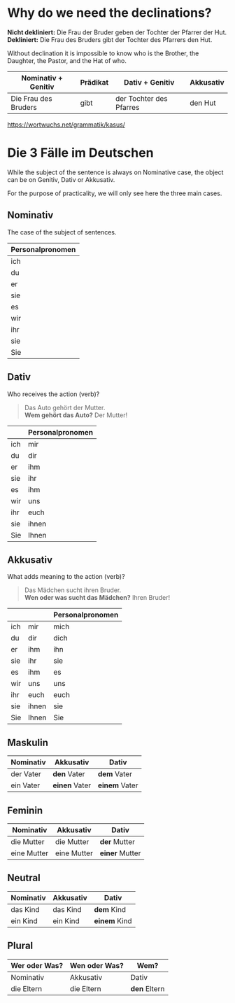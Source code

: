 # Why do we need the declinations?

**Nicht dekliniert:** Die Frau der Bruder geben der Tochter der Pfarrer der Hut.
**Dekliniert:** Die Frau des Bruders gibt der Tochter des Pfarrers den Hut.

Without declination it is impossible to know who is the Brother, the Daughter, the Pastor, and the Hat of who.

| Nominativ + Genitiv | Prädikat | Dativ + Genitiv | Akkusativ |
| ------------------- | -------- | --------------- | --------- |
| Die Frau des Bruders | gibt | der Tochter des Pfarres | den Hut |

https://wortwuchs.net/grammatik/kasus/

# Die 3 Fälle im Deutschen

While the subject of the sentence is always on Nominative case, the object can be on Genitiv, Dativ or Akkusativ.

For the purpose of practicality, we will only see here the three main cases.

## Nominativ

The case of the subject of sentences.

| Personalpronomen |
| ---- |
| ich |
| du |
| er |
| sie | 
| es |
| wir |
| ihr |
| sie |
| Sie |

## Dativ

Who receives the action (verb)?

> Das Auto gehört der Mutter.\
> **Wem gehört das Auto?** Der Mutter!

|  | Personalpronomen |
| --- | ---------------- |
| ich | mir |  
| du | dir |
| er | ihm |
| sie | ihr |
| es | ihm |
| wir | uns |
| ihr | euch |
| sie | ihnen |
| Sie | Ihnen |

## Akkusativ

What adds meaning to the action (verb)?

> Das Mädchen sucht ihren Bruder.\
> **Wen oder was sucht das Mädchen?** Ihren Bruder!

|  |  | Personalpronomen |
| --- | --- | ---------------- |
| ich | mir | mich |
| du | dir | dich |
| er | ihm | ihn |
| sie | ihr | sie |
| es | ihm | es |
| wir | uns | uns |
| ihr | euch | euch |
| sie | ihnen | sie |
| Sie | Ihnen | Sie |

## Maskulin

| Nominativ | Akkusativ | Dativ |
| --------- | --------- | ----- |
| der Vater | **den** Vater | **dem** Vater |
| ein Vater | **einen** Vater | **einem** Vater |

## Feminin

| Nominativ | Akkusativ | Dativ |
| --------- | --------- | ----- |
| die Mutter | die Mutter | **der** Mutter |
| eine Mutter | eine Mutter | **einer** Mutter |

## Neutral

| Nominativ | Akkusativ | Dativ |
| --------- | --------- | ----- |
| das Kind | das Kind | **dem** Kind |
| ein Kind | ein Kind | **einem** Kind |

## Plural

| Wer oder Was? | Wen oder Was? | Wem? |
| --------- | --------- | ----- |
| Nominativ | Akkusativ | Dativ |
| die Eltern | die Eltern | **den** Eltern |
